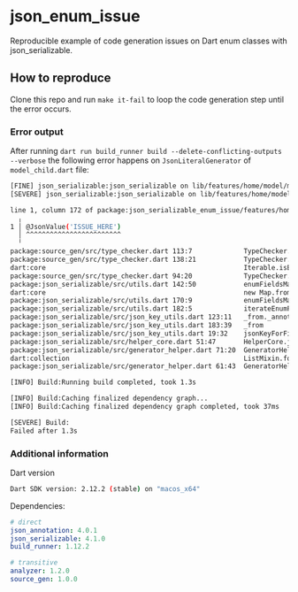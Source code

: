 # json_enum_issue

Reproducible example of code generation issues on Dart enum classes with json_serializable.

## How to reproduce

Clone this repo and run `make it-fail` to loop the code generation step until the error occurs. 

### Error output

After running `dart run build_runner build --delete-conflicting-outputs --verbose` the following error happens on `JsonLiteralGenerator` of `model_child.dart` file:

```bash
[FINE] json_serializable:json_serializable on lib/features/home/model/model_child.dart:Running JsonSerializableGenerator - 1 of 2
[SEVERE] json_serializable:json_serializable on lib/features/home/model/model_child.dart:

line 1, column 172 of package:json_serializable_enum_issue/features/home/model/registration_status.dart: Could not resolve annotation for `RegistrationStatus issueHere`.
  ╷
1 │ @JsonValue('ISSUE_HERE')
  │ ^^^^^^^^^^^^^^^^^^^^^^^^
  ╵
package:source_gen/src/type_checker.dart 113:7             TypeChecker._computeConstantValue
package:source_gen/src/type_checker.dart 138:21            TypeChecker._annotationsWhere.sync_op
dart:core                                                  Iterable.isEmpty
package:source_gen/src/type_checker.dart 94:20             TypeChecker.firstAnnotationOfExact
package:json_serializable/src/utils.dart 142:50            enumFieldsMap._generateEntry
dart:core                                                  new Map.fromEntries
package:json_serializable/src/utils.dart 170:9             enumFieldsMap
package:json_serializable/src/utils.dart 182:5             iterateEnumFields
package:json_serializable/src/json_key_utils.dart 123:11   _from._annotationValue
package:json_serializable/src/json_key_utils.dart 183:39   _from
package:json_serializable/src/json_key_utils.dart 19:32    jsonKeyForField
package:json_serializable/src/helper_core.dart 51:47       HelperCore.jsonKeyFor
package:json_serializable/src/generator_helper.dart 71:20  GeneratorHelper.generate.sync_op.<fn>
dart:collection                                            ListMixin.fold
package:json_serializable/src/generator_helper.dart 61:43  GeneratorHelper.generate.sync_op

[INFO] Build:Running build completed, took 1.3s

[INFO] Build:Caching finalized dependency graph...
[INFO] Build:Caching finalized dependency graph completed, took 37ms

[SEVERE] Build:
Failed after 1.3s
```

### Additional information

Dart version

```bash
Dart SDK version: 2.12.2 (stable) on "macos_x64"
```

Dependencies:

```yaml
# direct
json_annotation: 4.0.1
json_serializable: 4.1.0
build_runner: 1.12.2

# transitive
analyzer: 1.2.0
source_gen: 1.0.0
```
